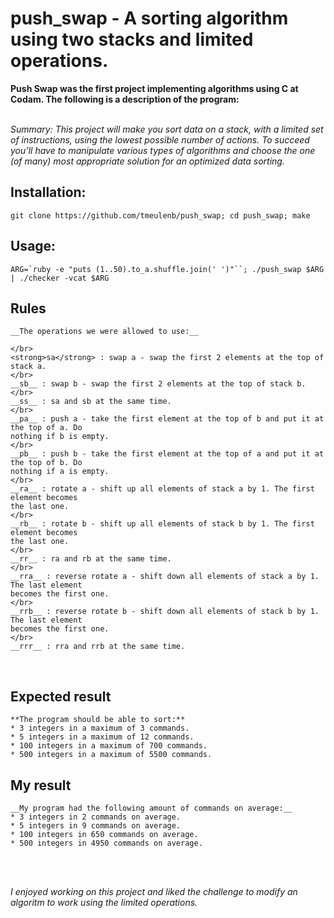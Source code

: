 # push_swap - A sorting algorithm using two stacks and limited operations.

__Push Swap was the first project implementing algorithms using C at Codam. 
The following is a description of the program:__

 </br>
<em>Summary:
This project will make you sort data on a stack, with a limited set of instructions, using
the lowest possible number of actions. To succeed you’ll have to manipulate various
types of algorithms and choose the one (of many) most appropriate solution for an
optimized data sorting.</em>
</br>

## Installation:

```
git clone https://github.com/tmeulenb/push_swap; cd push_swap; make
```

## Usage:
```
ARG=`ruby -e "puts (1..50).to_a.shuffle.join(' ')"``; ./push_swap $ARG | ./checker -vcat $ARG
```

## Rules
```
__The operations we were allowed to use:__

</br>
<strong>sa</strong> : swap a - swap the first 2 elements at the top of stack a.
</br>
__sb__ : swap b - swap the first 2 elements at the top of stack b.
</br>
__ss__ : sa and sb at the same time.
</br>
__pa__ : push a - take the first element at the top of b and put it at the top of a. Do
nothing if b is empty.
</br>
__pb__ : push b - take the first element at the top of a and put it at the top of b. Do
nothing if a is empty.
</br>
__ra__ : rotate a - shift up all elements of stack a by 1. The first element becomes
the last one.
</br>
__rb__ : rotate b - shift up all elements of stack b by 1. The first element becomes
the last one.
</br>
__rr__ : ra and rb at the same time.
</br>
__rra__ : reverse rotate a - shift down all elements of stack a by 1. The last element
becomes the first one.
</br>
__rrb__ : reverse rotate b - shift down all elements of stack b by 1. The last element
becomes the first one.
</br>
__rrr__ : rra and rrb at the same time.
```
</br>

## Expected result
```
**The program should be able to sort:**
* 3 integers in a maximum of 3 commands.
* 5 integers in a maximum of 12 commands. 
* 100 integers in a maximum of 700 commands. 
* 500 integers in a maximum of 5500 commands.
```


## My result
```
__My program had the following amount of commands on average:__
* 3 integers in 2 commands on average.
* 5 integers in 9 commands on average.
* 100 integers in 650 commands on average.
* 500 integers in 4950 commands on average.
```
</br>
</br>

<em>I enjoyed working on this project and liked the challenge to modify an algoritm to work using the limited operations.</em>

